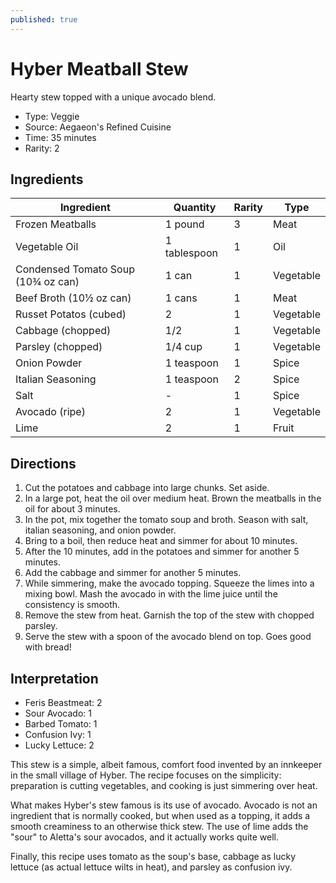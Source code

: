 ```yaml
---
published: true
---
```


# Hyber Meatball Stew

Hearty stew topped with a unique avocado blend.

* Type: Veggie
* Source: Aegaeon's Refined Cuisine
* Time: 35 minutes
* Rarity: 2

## Ingredients

| Ingredient           | Quantity       | Rarity | Type      |
| -------------------- | -------------- | ------ | --------- |
| Frozen Meatballs     | 1 pound        | 3      | Meat      |
| Vegetable Oil        | 1 tablespoon   | 1      | Oil       |
| Condensed Tomato Soup (10¾ oz can) | 1 can | 1 | Vegetable |
| Beef Broth (10½ oz can) | 1 cans      | 1      | Meat      |
| Russet Potatos (cubed) | 2            | 1      | Vegetable |
| Cabbage (chopped)    | 1/2            | 1      | Vegetable |
| Parsley (chopped)    | 1/4 cup        | 1      | Vegetable |
| Onion Powder         | 1 teaspoon     | 1      | Spice     |
| Italian Seasoning    | 1 teaspoon     | 2      | Spice     |
| Salt                 | -              | 1      | Spice     |
| Avocado (ripe)       | 2              | 1      | Vegetable |
| Lime                 | 2              | 1      | Fruit     |

## Directions

1. Cut the potatoes and cabbage into large chunks. Set aside.
2. In a large pot, heat the oil over medium heat. Brown the meatballs in the oil for about 3 minutes.
3. In the pot, mix together the tomato soup and broth. Season with salt, italian seasoning, and onion powder.
4. Bring to a boil, then reduce heat and simmer for about 10 minutes.
5. After the 10 minutes, add in the potatoes and simmer for another 5 minutes.
6. Add the cabbage and simmer for another 5 minutes.
7. While simmering, make the avocado topping. Squeeze the limes into a mixing bowl. Mash the avocado in with the lime juice until the consistency is smooth.
8. Remove the stew from heat. Garnish the top of the stew with chopped parsley.
9. Serve the stew with a spoon of the avocado blend on top. Goes good with bread!

## Interpretation

* Feris Beastmeat: 2
* Sour Avocado: 1
* Barbed Tomato: 1
* Confusion Ivy: 1
* Lucky Lettuce: 2

This stew is a simple, albeit famous, comfort food invented by an innkeeper in the small village of Hyber. The recipe focuses on the simplicity: preparation is cutting vegetables, and cooking is just simmering over heat.

What makes Hyber's stew famous is its use of avocado. Avocado is not an ingredient that is normally cooked, but when used as a topping, it adds a smooth creaminess to an otherwise thick stew. The use of lime adds the "sour" to Aletta's sour avocados, and it actually works quite well.

Finally, this recipe uses tomato as the soup's base, cabbage as lucky lettuce (as actual lettuce wilts in heat), and parsley as confusion ivy.
